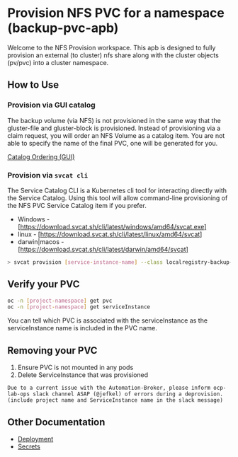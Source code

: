 # Provision NFS PVC for a namespace (backup-pvc-apb)

Welcome to the NFS Provision workspace.  This apb is designed to fully provision an external (to cluster) nfs share along with the cluster objects (pv/pvc) into a cluster namespace.

## How to Use

### Provision via GUI catalog

The backup volume (via NFS) is not provisioned in the same way that the gluster-file and gluster-block is provisioned.  Instead of provisioning via a claim request, you will order an NFS Volume as a catalog item.  You are not able to specify the name of the final PVC, one will be generated for you.

[Catalog Ordering (GUI)](docs/usage-gui.md)

### Provision via `svcat cli`

The Service Catalog CLI is a Kubernetes cli tool for interacting directly with the Service Catalog.  Using this tool will allow command-line provisioning of the NFS PVC Service Catalog item if you prefer.  

- Windows - [https://download.svcat.sh/cli/latest/windows/amd64/svcat.exe]
- linux - [https://download.svcat.sh/cli/latest/linux/amd64/svcat]
- darwin|macos - [https://download.svcat.sh/cli/latest/darwin/amd64/svcat]

``` bash
> svcat provision [service-instance-name] --class localregistry-backup-pvc-apb --plan default --params-json '{"rq_size":[size-in-Gb]}' -n [project-namespace]
```

## Verify your PVC

```bash
oc -n [project-namespace] get pvc
oc -n [project-namespace] get serviceInstance
```

You can tell which PVC is associated with the serviceInstance as the serviceInstance name is included in the PVC name.

## Removing your PVC

1. Ensure PVC is not mounted in any pods
2. Delete ServiceInstance that was provisioned

`Due to a current issue with the Automation-Broker, please inform ocp-lab-ops slack channel ASAP (@jefkel) of errors during a deprovision.  (include project name and ServiceInstance name in the slack message)`

## Other Documentation

- [Deployment](docs/Deployment.md)
- [Secrets](docs/Secrets.md)
